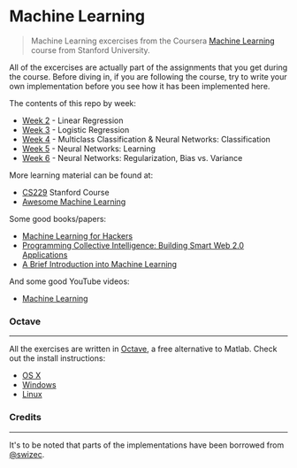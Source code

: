 # Machine Learning

> Machine Learning excercises from the Coursera [Machine Learning](https://www.coursera.org/learn/machine-learning) course from Stanford University.

All of the excercises are actually part of the assignments that you get during the course. Before diving in, if you are following the course, try to write your own implementation before you see how it has been implemented here.

The contents of this repo by week:
* [Week 2](src/ex1/ex1.pdf) - Linear Regression
* [Week 3](src/ex2/ex2.pdf) - Logistic Regression
* [Week 4](src/ex3/ex3.pdf) - Multiclass Classification & Neural Networks: Classification
* [Week 5](src/ex4/ex4.pdf) - Neural Networks: Learning
* [Week 6](src/ex5/ex5.pdf) - Neural Networks: Regularization, Bias vs. Variance

More learning material can be found at:
* [CS229](http://cs229.stanford.edu/materials.html) Stanford Course
* [Awesome Machine Learning](https://github.com/josephmisiti/awesome-machine-learning)

Some good books/papers:
* [Machine Learning for Hackers](http://www.amazon.com/dp/1449303714?tag=inspiredalgor-20)
* [Programming Collective Intelligence: Building Smart Web 2.0 Applications](http://www.amazon.com/dp/0596529325?tag=inspiredalgor-20)
* [A Brief Introduction into Machine Learning](https://events.ccc.de/congress/2004/fahrplan/files/105-machine-learning-paper.pdf)

And some good YouTube videos:
* [Machine Learning](https://www.youtube.com/course?list=ECA89DCFA6ADACE599)


### Octave
-----------
All the exercises are written in [Octave](https://www.gnu.org/software/octave/doc/v4.0.1), a free alternative to Matlab.
Check out the install instructions:
* [OS X](http://wiki.octave.org/Octave_for_MacOS_X)
* [Windows](http://wiki.octave.org/Octave_for_Microsoft_Windows)
* [Linux](http://wiki.octave.org/Octave_for_GNU/Linux)


### Credits
-----------
It's to be noted that parts of the implementations have been borrowed from [@swizec](https://github.com/Swizec).
